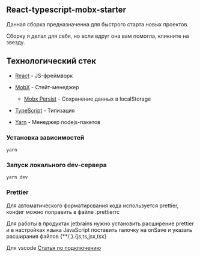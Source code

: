 ## React-typescript-mobx-starter

Данная сборка предназначенна для быстрого старта новых проектов.

Сборку я делал для себя, но если вдруг она вам помогла, кликните на звезду.


## Технологический стек

* [React](https://ru.reactjs.org/) - JS-фреймворк

* [MobX](https://mobx.js.org/README.html) - Стейт-менеджер

  * [Mobx Persist](https://www.npmjs.com/package/mobx-persist) - Сохранение данных в localStorage

* [TypeScript](https://www.typescriptlang.org/) - Типизация

* [Yarn](https://yarnpkg.com/) - Менеджер nodejs-пакетов

### Установка зависимостей

```yarn```

### Запуск локального dev-сервера

```yarn dev```

### Prettier 

Для автоматического форматирования кода используется prettier, конфиг можно поправить в файле .prettierrc

Для работы в продуктах jetbrains нужно установить расширение prettier и в настройках языка JavaScript поставить 
галочку на onSave и указать расширания файлов {**/*,*}.{js,ts,jsx,tsx}

Для vscode [Статья по подключению](https://glebbahmutov.com/blog/configure-prettier-in-vscode/)
